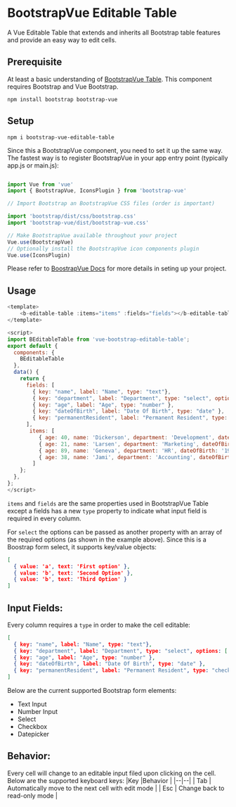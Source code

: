 
# BootstrapVue Editable Table

A Vue Editable Table that extends and inherits all Bootstrap table features and provide an easy way to edit cells.

## Prerequisite

At least a basic understanding of [BootstrapVue Table](https://bootstrap-vue.org/docs/components/table). This component requires Bootstrap and Vue Bootstrap.

```
npm install bootstrap bootstrap-vue
```

## Setup
```
npm i bootstrap-vue-editable-table
```

Since this a BootstrapVue component, you need to set it up the same way. The fastest way is to register BootstrapVue in your app entry point (typically app.js or main.js):

```javascript

import Vue from 'vue'
import { BootstrapVue, IconsPlugin } from 'bootstrap-vue'

// Import Bootstrap an BootstrapVue CSS files (order is important)

import 'bootstrap/dist/css/bootstrap.css'
import 'bootstrap-vue/dist/bootstrap-vue.css'

// Make BootstrapVue available throughout your project
Vue.use(BootstrapVue)
// Optionally install the BootstrapVue icon components plugin
Vue.use(IconsPlugin)

```
Please refer to [BoostrapVue Docs](https://bootstrap-vue.org/docs) for more details in seting up your project.

## Usage

```javascript
<template>
    <b-editable-table :items="items" :fields="fields"></b-editable-table>
</template>

<script>
import BEditableTable from 'vue-bootstrap-editable-table';
export default {
  components: {
    BEditableTable
  },
  data() {
    return {
      fields: [
        { key: "name", label: "Name", type: "text"},
        { key: "department", label: "Department", type: "select", options: ['Marketing', 'Development', 'HR'] },
        { key: "age", label: "Age", type: "number" },
        { key: "dateOfBirth", label: "Date Of Birth", type: "date" },
        { key: "permanentResident", label: "Permanent Resident", type: "check" },
      ],
       items: [
          { age: 40, name: 'Dickerson', department: 'Development', dateOfBirth: '1984-05-20', permanentResident: true },
          { age: 21, name: 'Larsen', department: 'Marketing', dateOfBirth: '1984-05-20', permanentResident: false },
          { age: 89, name: 'Geneva', department: 'HR', dateOfBirth: '1984-05-20', permanentResident: false },
          { age: 38, name: 'Jami', department: 'Accounting', dateOfBirth: '1984-05-20', permanentResident: true }
        ]
    };
  },
};
</script>
```

`items` and `fields` are the same properties used in BootstrapVue Table except a fields has a new  `type` property to indicate what input field is required in every column.

For `select` the options can be passed as another property with an array of the required options (as shown in the example above). Since this is a Boostrap form select, it supports key/value objects:

```json
[
  { value: 'a', text: 'First option' },
  { value: 'b', text: 'Second Option' },
  { value: 'b', text: 'Third Option' }
]
```

## Input Fields:
Every column requires a `type` in order to make the cell editable:

```json
[
  { key: "name", label: "Name", type: "text"},
  { key: "department", label: "Department", type: "select", options: ['Marketing', 'Development', 'HR'] },
  { key: "age", label: "Age", type: "number" },
  { key: "dateOfBirth", label: "Date Of Birth", type: "date" },
  { key: "permanentResident", label: "Permanent Resident", type: "check" },
]
```
Below are the current supported Bootstrap form elements:
* Text Input
* Number Input
* Select
* Checkbox
* Datepicker

## Behavior:
Every cell will change to an editable input filed upon clicking on the cell. Below are the supported keyboard keys:
|Key |Behavior |
|--|--|
| Tab | Automatically move to the next cell with edit mode |
| Esc | Change back to read-only mode |